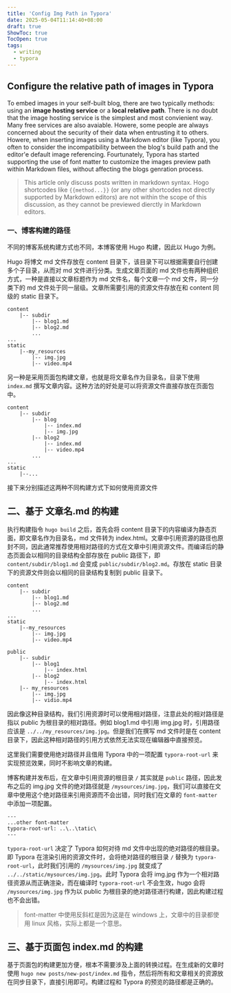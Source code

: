 ```yaml
---
title: 'Config Img Path in Typora'
date: 2025-05-04T11:14:40+08:00
draft: true
ShowToc: true
TocOpen: true
tags:
  - writing
  - typora
---
```


## Configure the relative path of images in Typora

To embed images in your self-built blog, there are two typically methods: using an **image hosting service** or a **local relative path**. There is no doubt that the image hosting service is the simplest and most convienient way. Many free services are also avaiable. Howere, some people are always concerned about the security of their data when entrusting it to others. Howere, when inserting images using a Markdown editor (like Typora), you often to consider the incompatibility between the blog's build path and the editor'e default image referencing. Fourtunately, Typora has started supporting the use of font matter to customize the images preview path within Markdown files,  without affecting the blogs genration process.

> This article only discuss posts written in markdown syntax. Hogo shortcodes like `{{method...}}` (or any other shortcodes not directly supported by Markdown editors) are not within the scope of this discussion, as they cannot be previewed dierctly in Markdown editors.

### 一、博客构建的路径

不同的博客系统构建方式也不同，本博客使用 Hugo 构建，因此以 Hugo 为例。

Hugo 将博文 md 文件存放在 content 目录下，该目录下可以根据需要自行创建多个子目录，从而对 md 文件进行分类。生成文章页面的 md 文件也有两种组织方式，一种是直接以文章标题作为 md 文件名，每个文章一个 md 文件，同一分类下的 md 文件处于同一层级。文章所需要引用的资源文件存放在和 content 同级的 static 目录下。

```
content
	|-- subdir
		|-- blog1.md
		|-- blog2.md
		...
...
static
	|--my_resources
		|-- img.jpg
		|-- video.mp4
```

另一种是采用页面包构建文章，也就是将文章名作为目录名，目录下使用 `index.md` 撰写文章内容。这种方法的好处是可以将资源文件直接存放在页面包中。

```
content
	|-- subdir
		|-- blog
			|-- index.md
			|-- img.jpg
		|-- blog2
			|-- index.md
			|-- video.mp4
		...
...
static
	|--...
```

接下来分别描述这两种不同构建方式下如何使用资源文件



## 二、基于 文章名.md 的构建

执行构建指令 `hugo build` 之后，首先会将 content 目录下的内容编译为静态页面，即文章名作为目录名，md 文件转为 index.html。文章中引用资源的路径也原封不同，因此通常推荐使用相对路径的方式在文章中引用资源文件。而编译后的静态页面会以相同的目录结构全部存放在 public 路径下，即 `content/subdir/blog1.md` 会变成 `public/subdir/blog2.md`。存放在 static 目录下的资源文件则会以相同的目录结构复制到 public 目录下。

```
content
	|-- subdir
		|-- blog1.md
		|-- blog2.md
		...
...
static
	|--my_resources
		|-- img.jpg
		|-- video.mp4

public
	|-- subdir
		|-- blog1
			|-- index.html
		|-- blog2
			|-- index.html
	|-- my_resources
		|-- img.jpg
		|-- vidio.mp4
```

因此像这种目录结构，我们引用资源时可以使用相对路径，注意此处的相对路径是指以 public 为根目录的相对路径。例如 blog1.md 中引用 img.jpg 时，引用路径应该是 `../../my_resources/img.jpg`。但是我们在撰写 md 文件时是在 content 目录下，因此这种相对路径的引用方式依然无法实现在编辑器中直接预览。

这里我们需要使用绝对路径并且借用 Typora 中的一项配置 `typora-root-url` 来实现预览效果，同时不影响文章的构建。

博客构建并发布后，在文章中引用资源的根目录 `/` 其实就是 `public` 路径，因此发布之后的 img.jpg 文件的绝对路径就是 `/mysources/img.jpg`，我们可以直接在文章中使用这个绝对路径来引用资源而不会出错，同时我们在文章的 `font-matter` 中添加一项配置。

```
---
...other font-matter
typora-root-url: ..\..\tatic\
---
```

`typora-root-url` 决定了 Typora 如何对待 md 文件中出现的绝对路径的根目录。即 Typora 在渲染引用的资源文件时，会将绝对路径的根目录 `/` 替换为 `typora-root-url`，此时我们引用的 `/mysources/img.jpg` 就变成了 `../../static/mysources/img.jpg`。此时 Typora 会将 img.jpg 作为一个相对路径资源从而正确渲染，而在编译时 `typora-root-url` 不会生效，hugo 会将 `/mysources/img.jpg` 作为以 public 为根目录的绝对路径进行构建，因此构建过程也不会出错。

> font-matter 中使用反斜杠是因为这是在 windows 上，文章中的目录都使用 linux 风格，实际上都是一个意思。

## 三、基于页面包 index.md 的构建

基于页面包的构建更加方便，根本不需要涉及上面的转换过程。在生成新的文章时使用 `hugo new posts/new-post/index.md` 指令，然后将所有和文章相关的资源放在同步目录下，直接引用即可。构建过程和 Typora 的预览的路径都是正确的。

